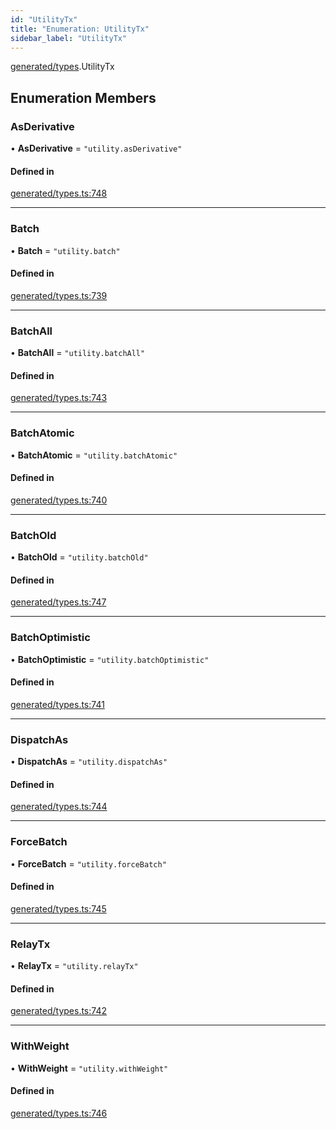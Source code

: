 ```yaml
---
id: "UtilityTx"
title: "Enumeration: UtilityTx"
sidebar_label: "UtilityTx"
---
```


[generated/types](../../../../modules/Generated/Types/Types.md).UtilityTx

## Enumeration Members

### AsDerivative

• **AsDerivative** = ``"utility.asDerivative"``

#### Defined in

[generated/types.ts:748](https://github.com/PolymeshAssociation/polymesh-sdk/blob/5b946f904/src/generated/types.ts#L748)

___

### Batch

• **Batch** = ``"utility.batch"``

#### Defined in

[generated/types.ts:739](https://github.com/PolymeshAssociation/polymesh-sdk/blob/5b946f904/src/generated/types.ts#L739)

___

### BatchAll

• **BatchAll** = ``"utility.batchAll"``

#### Defined in

[generated/types.ts:743](https://github.com/PolymeshAssociation/polymesh-sdk/blob/5b946f904/src/generated/types.ts#L743)

___

### BatchAtomic

• **BatchAtomic** = ``"utility.batchAtomic"``

#### Defined in

[generated/types.ts:740](https://github.com/PolymeshAssociation/polymesh-sdk/blob/5b946f904/src/generated/types.ts#L740)

___

### BatchOld

• **BatchOld** = ``"utility.batchOld"``

#### Defined in

[generated/types.ts:747](https://github.com/PolymeshAssociation/polymesh-sdk/blob/5b946f904/src/generated/types.ts#L747)

___

### BatchOptimistic

• **BatchOptimistic** = ``"utility.batchOptimistic"``

#### Defined in

[generated/types.ts:741](https://github.com/PolymeshAssociation/polymesh-sdk/blob/5b946f904/src/generated/types.ts#L741)

___

### DispatchAs

• **DispatchAs** = ``"utility.dispatchAs"``

#### Defined in

[generated/types.ts:744](https://github.com/PolymeshAssociation/polymesh-sdk/blob/5b946f904/src/generated/types.ts#L744)

___

### ForceBatch

• **ForceBatch** = ``"utility.forceBatch"``

#### Defined in

[generated/types.ts:745](https://github.com/PolymeshAssociation/polymesh-sdk/blob/5b946f904/src/generated/types.ts#L745)

___

### RelayTx

• **RelayTx** = ``"utility.relayTx"``

#### Defined in

[generated/types.ts:742](https://github.com/PolymeshAssociation/polymesh-sdk/blob/5b946f904/src/generated/types.ts#L742)

___

### WithWeight

• **WithWeight** = ``"utility.withWeight"``

#### Defined in

[generated/types.ts:746](https://github.com/PolymeshAssociation/polymesh-sdk/blob/5b946f904/src/generated/types.ts#L746)
